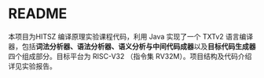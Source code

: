 # README

本项目为HITSZ 编译原理实验课程代码，利用 Java 实现了一个 TXTv2 语言编译器，包括**词法分析器、语法分析器、语义分析与中间代码成器**以及**目标代码生成器**四个组成部分。目标平台为 RISC-V32 （指令集 RV32M）。项目结构及代码介绍详见实验报告。


